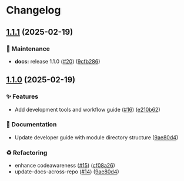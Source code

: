 # Changelog

## [1.1.1](https://github.com/Excoriate/terraform-registry-module-template/compare/v1.1.0...v1.1.1) (2025-02-19)


### 🔧 Maintenance

* **docs:** release 1.1.0 ([#20](https://github.com/Excoriate/terraform-registry-module-template/issues/20)) ([9cfb286](https://github.com/Excoriate/terraform-registry-module-template/commit/9cfb2869725808a58259153fe87519132cdd569b))

## [1.1.0](https://github.com/Excoriate/terraform-registry-module-template/compare/v1.0.0...v1.1.0) (2025-02-19)


### ✨ Features

* Add development tools and workflow guide ([#16](https://github.com/Excoriate/terraform-registry-module-template/issues/16)) ([e210b62](https://github.com/Excoriate/terraform-registry-module-template/commit/e210b628d0531317c32daa8accdee0ab00487e42))


### 📝 Documentation

* Update developer guide with module directory structure ([9ae80d4](https://github.com/Excoriate/terraform-registry-module-template/commit/9ae80d45984c32ee82e5754480e44978b4c4bb2c))


### ♻️ Refactoring

* enhance codeawareness ([#15](https://github.com/Excoriate/terraform-registry-module-template/issues/15)) ([cf08a26](https://github.com/Excoriate/terraform-registry-module-template/commit/cf08a265a9edd1cf7fcbab3b84ec9d3b57f01df2))
* update-docs-across-repo ([#14](https://github.com/Excoriate/terraform-registry-module-template/issues/14)) ([9ae80d4](https://github.com/Excoriate/terraform-registry-module-template/commit/9ae80d45984c32ee82e5754480e44978b4c4bb2c))
